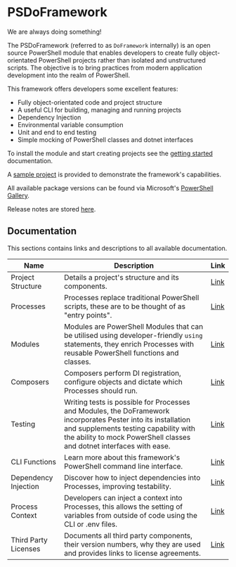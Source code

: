 # PSDoFramework
We are always doing something!

The PSDoFramework (referred to as `DoFramework` internally) is an open source PowerShell module that enables developers to create fully object-orientated PowerShell projects rather than isolated and unstructured scripts. The objective is to bring practices from modern application development into the realm of PowerShell.

This framework offers developers some excellent features:
- Fully object-orientated code and project structure
- A useful CLI for building, managing and running projects
- Dependency Injection
- Environmental variable consumption
- Unit and end to end testing
- Simple mocking of PowerShell classes and dotnet interfaces

To install the module and start creating projects see the [getting started](./Documentation/GettingStarted.md) documentation.

A [sample project](./Sample/) is provided to demonstrate the framework's capabilities.

All available package versions can be found via Microsoft's [PowerShell Gallery](https://www.powershellgallery.com/packages/PSDoFramework).

Release notes are stored [here](./Documentation/ReleaseNotes/).

## Documentation
This sections contains links and descriptions to all available documentation.

| Name  | Description | Link |
|----------|----------|----------|
| Project Structure | Details a project's structure and its components. | [Link](./Documentation/ProjectStructure.md) |
| Processes | Processes replace traditional PowerShell scripts, these are to be thought of as "entry points". | [Link](./Documentation/Processes.md) |
| Modules | Modules are PowerShell Modules that can be utilised using developer-friendly `using` statements, they enrich Processes with reusable PowerShell functions and classes. | [Link](./Documentation/Modules.md) |
| Composers | Composers perform DI registration, configure objects and dictate which Processes should run. | [Link](./Documentation/Composers.md) |
| Testing | Writing tests is possible for Processes and Modules, the DoFramework incorporates Pester into its installation and supplements testing capability with the ability to mock PowerShell classes and dotnet interfaces with ease. | [Link](./Documentation/Testing.md) |
| CLI Functions | Learn more about this framework's PowerShell command line interface. | [Link](./Documentation/CLIFunctions.md) |
| Dependency Injection | Discover how to inject dependencies into Processes, improving testability. | [Link](./Documentation/DependencyInjection.md) |
| Process Context | Developers can inject a context into Processes, this allows the setting of variables from outside of code using the CLI or .env files. | [Link](./Documentation/ProcessContext.md) |
| Third Party Licenses | Documents all third party components, their version numbers, why they are used and provides links to license agreements. | [Link](./Documentation/ThirdPartyLicenses.md) |